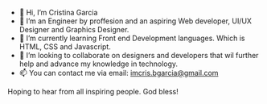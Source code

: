 - 👋 Hi, I’m Cristina Garcia
- 👀 I’m an Engineer by proffesion and an aspiring Web developer, UI/UX Designer and Graphics Designer.
- 🌱 I’m currently learning Front end Development languages. Which is HTML, CSS and Javascript.
- 💞️ I’m looking to collaborate on designers and developers that wil further help and advance my knowledge in technology.
- 📫 You can contact me via email: imcris.bgarcia@gmail.com

Hoping to hear from all inspiring people. God bless!

<!---
ccruitse/ccruitse is a ✨ special ✨ repository because its `README.md` (this file) appears on your GitHub profile.
You can click the Preview link to take a look at your changes.
--->
